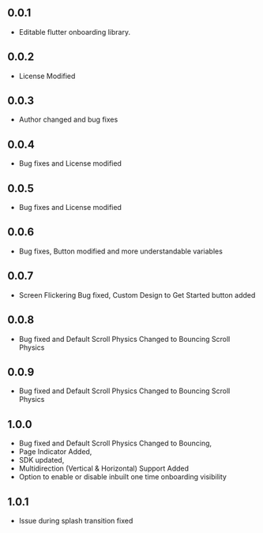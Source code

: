 ## 0.0.1

- Editable flutter onboarding library.

## 0.0.2

- License Modified

## 0.0.3

- Author changed and bug fixes

## 0.0.4

- Bug fixes and License modified

## 0.0.5

- Bug fixes and License modified

## 0.0.6

- Bug fixes, Button modified and more understandable variables

## 0.0.7

- Screen Flickering Bug fixed, Custom Design to Get Started button added

## 0.0.8

- Bug fixed and Default Scroll Physics Changed to Bouncing Scroll Physics

## 0.0.9

- Bug fixed and Default Scroll Physics Changed to Bouncing Scroll Physics

## 1.0.0

- Bug fixed and Default Scroll Physics Changed to Bouncing,
- Page Indicator Added,
- SDK updated,
- Multidirection (Vertical & Horizontal) Support Added
- Option to enable or disable inbuilt one time onboarding visibility

## 1.0.1

- Issue during splash transition fixed
